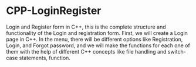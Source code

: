 # CPP-LoginRegister
Login and Register form in C++, this is the complete structure and functionality of the Login and registration form. First, we will create a Login page in C++. In the menu, there will be different options like Registration, Login, and Forgot password, and we will make the functions for each one of them with the help of different C++ concepts like file handling and switch-case statements, function.
